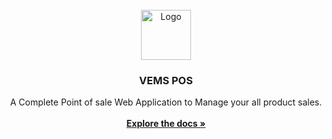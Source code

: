 <br/>
<div align="center">
<img src="https://software.sunshiene.com/wp-content/uploads/2022/09/pos-animation-2.gif" alt="Logo" width="80" height="80">
<h3 align="center">VEMS POS</h3>
<p align="center">
A Complete Point of sale Web Application to Manage your all product sales.
<br/>
<br/>
<a href="Demo Link"><strong>Explore the docs »</strong></a>
<br/>
</p>
</div>
